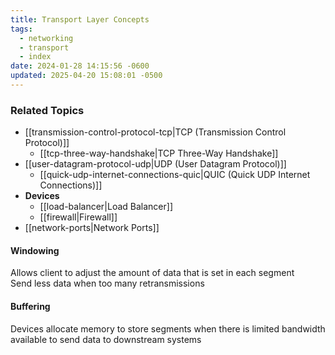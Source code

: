 ```yaml
---
title: Transport Layer Concepts
tags:
  - networking
  - transport
  - index
date: 2024-01-28 14:15:56 -0600
updated: 2025-04-20 15:08:01 -0500
---
```


### Related Topics

* [[transmission-control-protocol-tcp|TCP (Transmission Control Protocol)]]
	* [[tcp-three-way-handshake|TCP Three-Way Handshake]]
* [[user-datagram-protocol-udp|UDP (User Datagram Protocol)]]
	* [[quick-udp-internet-connections-quic|QUIC (Quick UDP Internet Connections)]]
* **Devices**
	* [[load-balancer|Load Balancer]]
	* [[firewall|Firewall]]
* [[network-ports|Network Ports]]

#### Windowing
Allows client to adjust the amount of data that is set in each segment  
Send less data when too many retransmissions

#### Buffering
Devices allocate memory to store segments when there is limited bandwidth available to send data to downstream systems   
